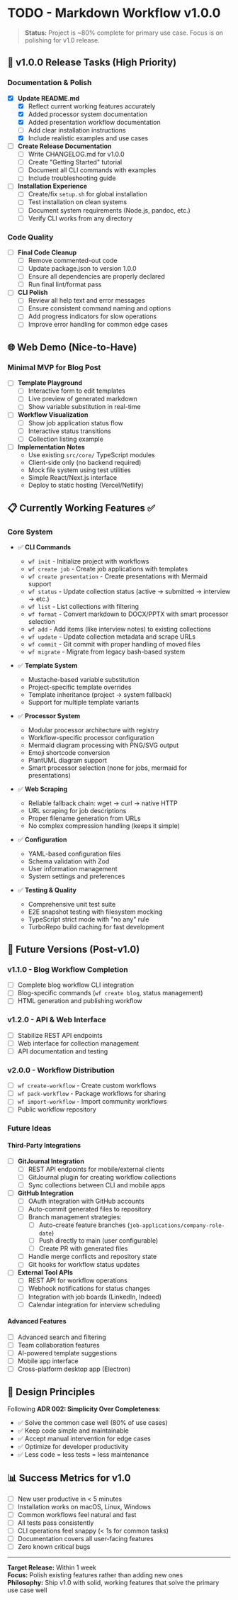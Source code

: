 # TODO - Markdown Workflow v1.0.0

> **Status:** Project is ~80% complete for primary use case. Focus is on polishing for v1.0 release.

## 🚀 v1.0.0 Release Tasks (High Priority)

### Documentation & Polish

- [x] **Update README.md**
  - [x] Reflect current working features accurately
  - [x] Added processor system documentation
  - [x] Added presentation workflow documentation
  - [ ] Add clear installation instructions
  - [x] Include realistic examples and use cases

- [ ] **Create Release Documentation**
  - [ ] Write CHANGELOG.md for v1.0.0
  - [ ] Create "Getting Started" tutorial
  - [ ] Document all CLI commands with examples
  - [ ] Include troubleshooting guide

- [ ] **Installation Experience**
  - [ ] Create/fix `setup.sh` for global installation
  - [ ] Test installation on clean systems
  - [ ] Document system requirements (Node.js, pandoc, etc.)
  - [ ] Verify CLI works from any directory

### Code Quality

- [ ] **Final Code Cleanup**
  - [ ] Remove commented-out code
  - [ ] Update package.json to version 1.0.0
  - [ ] Ensure all dependencies are properly declared
  - [ ] Run final lint/format pass

- [ ] **CLI Polish**
  - [ ] Review all help text and error messages
  - [ ] Ensure consistent command naming and options
  - [ ] Add progress indicators for slow operations
  - [ ] Improve error handling for common edge cases

## 🌐 Web Demo (Nice-to-Have)

### Minimal MVP for Blog Post

- [ ] **Template Playground**
  - [ ] Interactive form to edit templates
  - [ ] Live preview of generated markdown
  - [ ] Show variable substitution in real-time

- [ ] **Workflow Visualization**
  - [ ] Show job application status flow
  - [ ] Interactive status transitions
  - [ ] Collection listing example

- [ ] **Implementation Notes**
  - Use existing `src/core/` TypeScript modules
  - Client-side only (no backend required)
  - Mock file system using test utilities
  - Simple React/Next.js interface
  - Deploy to static hosting (Vercel/Netlify)

## 📋 Currently Working Features ✅

### Core System

- ✅ **CLI Commands**
  - `wf init` - Initialize project with workflows
  - `wf create job` - Create job applications with templates
  - `wf create presentation` - Create presentations with Mermaid support
  - `wf status` - Update collection status (active → submitted → interview → etc.)
  - `wf list` - List collections with filtering
  - `wf format` - Convert markdown to DOCX/PPTX with smart processor selection
  - `wf add` - Add items (like interview notes) to existing collections
  - `wf update` - Update collection metadata and scrape URLs
  - `wf commit` - Git commit with proper handling of moved files
  - `wf migrate` - Migrate from legacy bash-based system

- ✅ **Template System**
  - Mustache-based variable substitution
  - Project-specific template overrides
  - Template inheritance (project → system fallback)
  - Support for multiple template variants

- ✅ **Processor System**
  - Modular processor architecture with registry
  - Workflow-specific processor configuration
  - Mermaid diagram processing with PNG/SVG output
  - Emoji shortcode conversion
  - PlantUML diagram support
  - Smart processor selection (none for jobs, mermaid for presentations)

- ✅ **Web Scraping**
  - Reliable fallback chain: wget → curl → native HTTP
  - URL scraping for job descriptions
  - Proper filename generation from URLs
  - No complex compression handling (keeps it simple)

- ✅ **Configuration**
  - YAML-based configuration files
  - Schema validation with Zod
  - User information management
  - System settings and preferences

- ✅ **Testing & Quality**
  - Comprehensive unit test suite
  - E2E snapshot testing with filesystem mocking
  - TypeScript strict mode with "no any" rule
  - TurboRepo build caching for fast development

## 🔮 Future Versions (Post-v1.0)

### v1.1.0 - Blog Workflow Completion

- [ ] Complete blog workflow CLI integration
- [ ] Blog-specific commands (`wf create blog`, status management)
- [ ] HTML generation and publishing workflow

### v1.2.0 - API & Web Interface

- [ ] Stabilize REST API endpoints
- [ ] Web interface for collection management
- [ ] API documentation and testing

### v2.0.0 - Workflow Distribution

- [ ] `wf create-workflow` - Create custom workflows
- [ ] `wf pack-workflow` - Package workflows for sharing
- [ ] `wf import-workflow` - Import community workflows
- [ ] Public workflow repository

### Future Ideas

#### Third-Party Integrations

- [ ] **GitJournal Integration**
  - [ ] REST API endpoints for mobile/external clients
  - [ ] GitJournal plugin for creating workflow collections
  - [ ] Sync collections between CLI and mobile apps

- [ ] **GitHub Integration**
  - [ ] OAuth integration with GitHub accounts
  - [ ] Auto-commit generated files to repository
  - [ ] Branch management strategies:
    - [ ] Auto-create feature branches (`job-applications/company-role-date`)
    - [ ] Push directly to main (user configurable)
    - [ ] Create PR with generated files
  - [ ] Handle merge conflicts and repository state
  - [ ] Git hooks for workflow status updates

- [ ] **External Tool APIs**
  - [ ] REST API for workflow operations
  - [ ] Webhook notifications for status changes
  - [ ] Integration with job boards (LinkedIn, Indeed)
  - [ ] Calendar integration for interview scheduling

#### Advanced Features

- [ ] Advanced search and filtering
- [ ] Team collaboration features
- [ ] AI-powered template suggestions
- [ ] Mobile app interface
- [ ] Cross-platform desktop app (Electron)

## 🎯 Design Principles

Following **ADR 002: Simplicity Over Completeness**:

- ✅ Solve the common case well (80% of use cases)
- ✅ Keep code simple and maintainable
- ✅ Accept manual intervention for edge cases
- ✅ Optimize for developer productivity
- ✅ Less code = less tests = less maintenance

## 📊 Success Metrics for v1.0

- [ ] New user productive in < 5 minutes
- [ ] Installation works on macOS, Linux, Windows
- [ ] Common workflows feel natural and fast
- [ ] All tests pass consistently
- [ ] CLI operations feel snappy (< 1s for common tasks)
- [ ] Documentation covers all user-facing features
- [ ] Zero known critical bugs

---

**Target Release:** Within 1 week  
**Focus:** Polish existing features rather than adding new ones  
**Philosophy:** Ship v1.0 with solid, working features that solve the primary use case well
